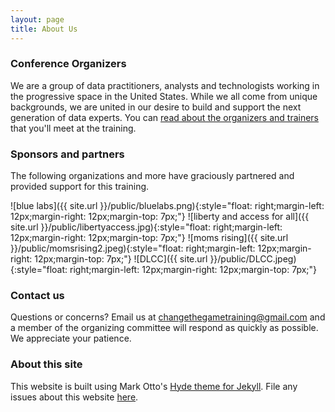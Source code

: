 ```yaml
---
layout: page
title: About Us 
---
```


### Conference Organizers

We are a group of data practitioners, analysts and technologists working in the progressive space in the United States. While we all come from unique backgrounds, we are united in our desire to build and support the next generation of data experts. 
You can [read about the organizers and trainers](http://changethegame.io/trainers/) that you'll meet at the training. 

### Sponsors and partners
The following organizations and more have graciously partnered and provided support for this training.

![blue labs]({{ site.url }}/public/bluelabs.png){:style="float: right;margin-left: 12px;margin-right: 12px;margin-top: 7px;"}
![liberty and access for all]({{ site.url }}/public/libertyaccess.jpg){:style="float: right;margin-left: 12px;margin-right: 12px;margin-top: 7px;"}
![moms rising]({{ site.url }}/public/momsrising2.jpeg){:style="float: right;margin-left: 12px;margin-right: 12px;margin-top: 7px;"}
![DLCC]({{ site.url }}/public/DLCC.jpeg){:style="float: right;margin-left: 12px;margin-right: 12px;margin-top: 7px;"}

### Contact us

Questions or concerns? Email us at changethegametraining@gmail.com and a member of the organizing committee will respond as quickly as possible. We appreciate your patience.

### About this site

This website is built using Mark Otto's [Hyde theme for Jekyll](https://github.com/poole/hyde). File any issues about this website [here](https://github.com/anniejw6/datatraining_site).
